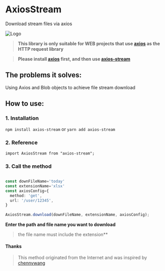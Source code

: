 # AxiosStream

Download stream files via axios

![Logo](https://raw.githubusercontent.com/JoyNop/axios-stream/master/docs/logo.png)


>**This library is only suitable for WEB projects that use [axios](https://www.npmjs.com/package/axios) as the HTTP request library**

>**Please install [axios](https://www.npmjs.com/package/axios) first, and then use [axios-stream](https://www.npmjs.com/package/axios-stream)**


## The problems it solves:

Using Axios and Blob objects to achieve file stream download


## How to use:

### 1. Installation

`npm install axios-stream` or `yarn add axios-stream`

### 2. Reference

`import AxiosStream from "axios-stream";`

### 3. Call the method

```typescript

const downFileName='today'
const extensionName='xlsx'
const axiosConfig={
  method: 'get',
  url: '/user/12345',
}
 
AxiosStream.download(downFileName, extensionName, axiosConfig);
```

**Enter the path and file name you want to download**

> the file name must include the extension**


#### Thanks
>This method originated from the Internet and was inspired by [chennvwang](https://github.com/chennvwang)


